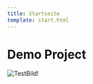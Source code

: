 ```yaml
---
title: Startseite
template: start.html
---
```


# Demo Project

![TestBild!](/media/images/test.jpg?format=small "Test bild")